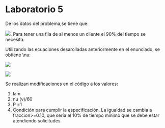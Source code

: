 
# Laboratorio 5


De los datos del problema,se tiene que:

<img src="https://render.githubusercontent.com/render/math?math=\lambda = 2">. Para tener una fila de al menos un cliente el 90% del tiempo se necesita:

Utilizando las ecuaciones desarolladas anteriormente en el enunciado, se obtiene \nu:

<img src="https://render.githubusercontent.com/render/math?math=P( \text{1 o más clientes en el sistema} ) = \sum_{i=1}^{\infty} (1 - \rho) \rho^i  = 1 - \sum_{i=0}^{1} (1 - \rho) \rho^i = \rho^2">

<img src="https://render.githubusercontent.com/render/math?mathP( \text{1 o más clientes en el sistema} ) =\rho^2 & = \left( \frac{\lambda}{\nu} \right)^2 \geq 0.9 \\
\nu^2 & \geq \frac{\lambda^2}{0.9} = \frac{4}{0.9} = 4.44 \quad \Rightarrow \quad \nu \geq 2.10">

Se realizan modificaciones en el código a los valores:
  1. lam
  2. nu (v)/60
  3. P =1
  4. Condición para cumplir la especificación. La igualdad se cambia a fraccion>=0.10, que sería el 10% de tiempo mínimo que se debe estar atendiendo solicitudes. 
